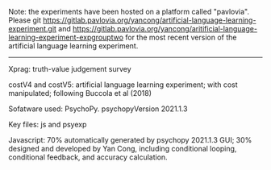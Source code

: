 Note: the experiments have been hosted on a platform called "pavlovia".
Please git https://gitlab.pavlovia.org/yancong/artificial-language-learning-experiment.git and https://gitlab.pavlovia.org/yancong/aritificial-language-learning-experiment-expgrouptwo for the most recent version of the artificial language learning experiment.

-------------------------------------------------------
Xprag: truth-value judgement survey

costV4 and costV5: artificial language learning experiment; with cost manipulated; following Buccola et al (2018)

Sofatware used: PsychoPy. psychopyVersion 2021.1.3

Key files: js and psyexp

Javascript: 70% automatically generated by psychopy 2021.1.3 GUI; 30% designed and developed by Yan Cong, including conditional looping, conditional feedback, and accuracy calculation. 
